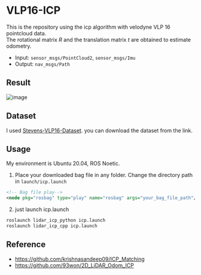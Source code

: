 # VLP16-ICP

This is the repository  using the icp algorithm with velodyne VLP 16 pointcloud data.    
The rotational matrix $R$ and the translation matrix $t$ are obtained to estimate odometry.

- Input: `sensor_msgs/PointCloud2`, `sensor_msgs/Imu`
- Output: `nav_msgs/Path`

## Result
![image](https://github.com/soup1997/VLP16-ICP/assets/86957779/bb1ce2b6-d272-4eb5-b7b7-1f9b1c0dd851)

## Dataset
I used [Stevens-VLP16-Dataset](https://github.com/TixiaoShan/Stevens-VLP16-Dataset). you can download the dataset from the link.

## Usage
My environment is Ubuntu 20.04, ROS Noetic.

1) Place your downloaded bag file in any folder. Change the directory path in `launch/icp.launch`
```xml
<!-- Bag file play-->
<node pkg="rosbag" type="play" name="rosbag" args="your_bag_file_path"/>
```
2) just launch icp.launch
```bash
roslaunch lidar_icp_python icp.launch
roslaunch lidar_icp_cpp icp.launch
```

## Reference
* https://github.com/krishnasandeep09/ICP_Matching
* https://github.com/93won/2D_LiDAR_Odom_ICP
